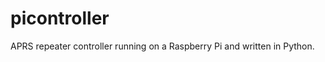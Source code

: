 picontroller
============

APRS repeater controller running on a Raspberry Pi and written in Python.
